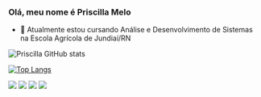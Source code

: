 ### Olá, meu nome é Priscilla Melo

- 🔭 Atualmente estou cursando Análise e Desenvolvimento de Sistemas na Escola Agrícola de Jundiaí/RN

![Priscilla GitHub stats](https://github-readme-stats.vercel.app/api?username=priscillamelo&show_icons=true&theme=bear&count_private=true)

[![Top Langs](https://github-readme-stats.vercel.app/api/top-langs/?username=priscillamelo&layout=compact)](https://github.com/priscillamelo/priscillamelo)

<div> 
  <a href = "mailto:contatopriscillamelo73@gmail.com"><img src="https://img.shields.io/badge/Gmail-D14836?style=for-the-badge&logo=gmail&logoColor=white" target="_blank"></a>  
  <a href="https://www.linkedin.com/in/priscillamelocosta" target="_blank"><img src="https://img.shields.io/badge/LinkedIn-0077B5?style=for-the-badge&logo=linkedin&logoColor=white" target="_blank"></a>
  <a href="https://www.instagram.com/pandsmurf" target="_blank"><img src="https://img.shields.io/badge/Instagram-E4405F?style=for-the-badge&logo=instagram&logoColor=white" target="_blank"></a>
  <a href="https://www.medium.com/@priscillamelo73" target="_blank"><img src="https://img.shields.io/badge/Medium-12100E?style=for-the-badge&logo=medium&logoColor=white" target="_blank"></a>
</div>
